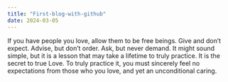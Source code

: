 ```yaml
---
title: "First-blog-with-github"
date: 2024-03-05
---
```


If you have people you love, allow them to be free beings. Give and don’t expect. Advise, but don’t order. Ask, but never demand. It might sound simple, but it is a lesson that may take a lifetime to truly practice. It is the secret to true Love. To truly practice it, you must sincerely feel no expectations from those who you love, and yet an unconditional caring.
